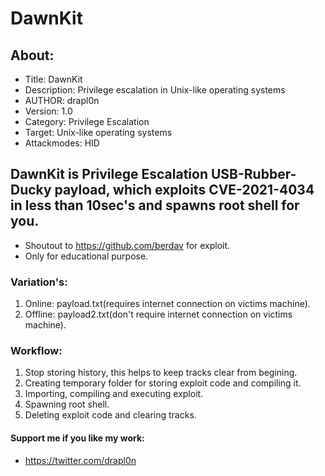 # DawnKit

## About:
* Title: DawnKit
* Description: Privilege escalation in Unix-like operating systems
* AUTHOR: drapl0n
* Version: 1.0
* Category: Privilege Escalation
* Target: Unix-like operating systems
* Attackmodes: HID

## DawnKit is Privilege Escalation USB-Rubber-Ducky payload, which exploits CVE-2021-4034 in less than 10sec's and spawns root shell for you.

* Shoutout to https://github.com/berdav for exploit.
* Only for educational purpose.
### Variation's:
1. Online: payload.txt(requires internet connection on victims machine).
2. Offline: payload2.txt(don't require internet connection on victims machine).

### Workflow:
1. Stop storing history, this helps to keep tracks clear from begining.
2. Creating temporary folder for storing exploit code and compiling it.
3. Importing, compiling and executing exploit.
4. Spawning root shell.
5. Deleting exploit code and clearing tracks.

#### Support me if you like my work:
* https://twitter.com/drapl0n
